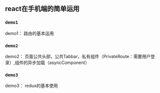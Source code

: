 ## react在手机端的简单运用


### `demo1`
demo1： 路由的基本运用


### `demo2`
demo2： 页面公共头部，公共Tabbar，私有组件（PrivateRoute：需要用户登录）,组件的异步加载（asyncComponent）


### `demo3`
demo3： redux的基本使用
